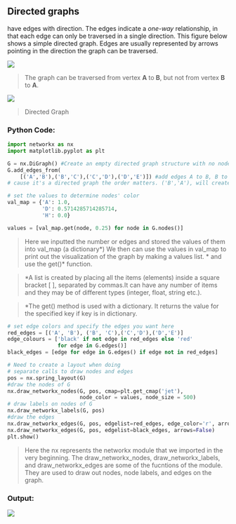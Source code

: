 <!--title={Directed Graphs}-->

<!--badges={Algorithms:5,Python:10}-->

<!--concepts={directedGraphs}-->

## Directed graphs

have edges with direction. The edges indicate a *one-way* relationship, in that each edge can only be traversed in a single direction. This figure below shows a simple directed graph. Edges are usually represented by arrows pointing in the direction the graph can be traversed.



![](https://tva1.sinaimg.cn/large/0082zybpgy1gbpjjiug6cj318e090weq.jpg)



> The graph can be traversed from vertex **A** to **B**, but not from vertex **B** to **A**.

![](https://tva1.sinaimg.cn/large/006tNbRwgy1gbl9364zthj31am0im75n.jpg)



> Directed Graph



### Python Code:

```python
import networkx as nx
import matplotlib.pyplot as plt

G = nx.DiGraph() #Create an empty directed graph structure with no nodes and no edges.
G.add_edges_from(
    [('A','B'),('B','C'),('C','D'),('D','E')]) #add edges A to B, B to C, C to D, D to E
# cause it's a directed graph the order matters. ('B','A'), will create a edge from B to A 

# set the values to determine nodes' color
val_map = {'A': 1.0,
           'D': 0.5714285714285714,
           'H': 0.0}

values = [val_map.get(node, 0.25) for node in G.nodes()]


```

> Here we inputted the number or edges and stored the values of them into val_map (a dictionary*) We then can use the values in val_map to print out the visualization of the graph by making a values list. * and use the get()* function.

> *A list is created by placing all the items (elements) inside a square bracket [ ], separated by commas.It can have any number of items and they may be of different types (integer, float, string etc.).

> *The get() method  is used with a dictionary. It returns the value for the specified key if key is in dictionary.

```python
# set edge colors and specify the edges you want here
red_edges = [('A', 'B'), ('B', 'C'),('C','D'),('D','E')]
edge_colours = ['black' if not edge in red_edges else 'red'
                for edge in G.edges()]
black_edges = [edge for edge in G.edges() if edge not in red_edges]

# Need to create a layout when doing
# separate calls to draw nodes and edges
pos = nx.spring_layout(G)
#draw the nodes of G
nx.draw_networkx_nodes(G, pos, cmap=plt.get_cmap('jet'), 
                       node_color = values, node_size = 500) 
# draw labels on nodes of G
nx.draw_networkx_labels(G, pos)
#draw the edges
nx.draw_networkx_edges(G, pos, edgelist=red_edges, edge_color='r', arrows=True)
nx.draw_networkx_edges(G, pos, edgelist=black_edges, arrows=False)
plt.show()
```

> Here the nx represents the networkx module that we imported in the very beginning. The draw_networkx_nodes, draw_networkx_labels, and draw_networkx_edges are some of the fucntions of the module. They are used to draw out nodes, node labels, and edges on the graph.



### Output:

![](https://tva1.sinaimg.cn/large/006y8mN6gy1g843xb1tywj30rw0kwmyb.jpg)

